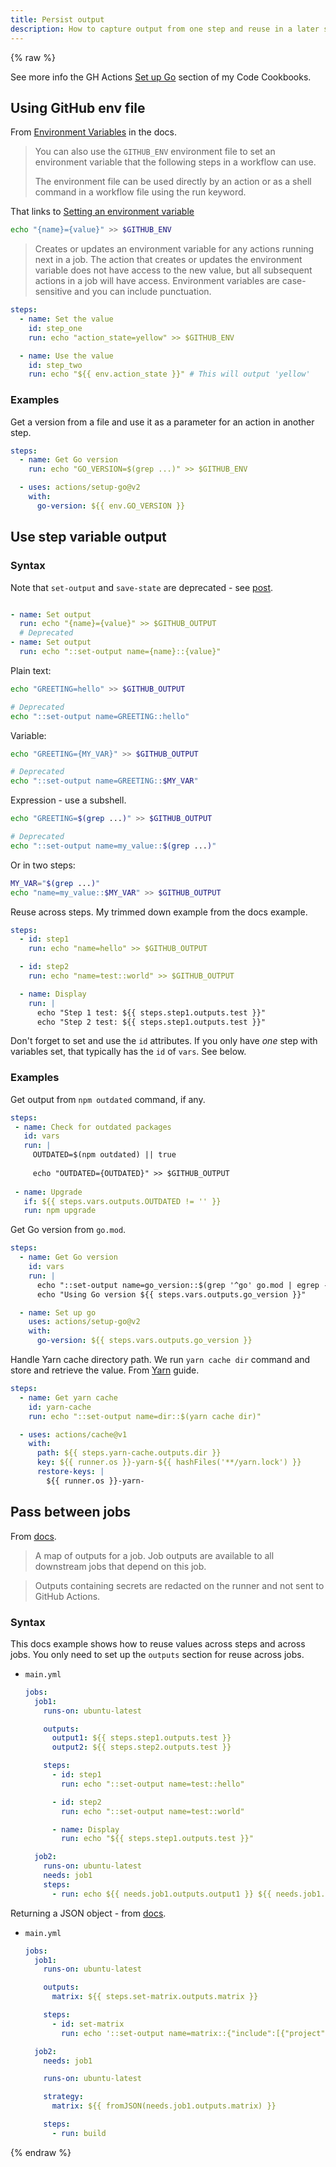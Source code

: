```yaml
---
title: Persist output
description: How to capture output from one step and reuse in a later step or another job
---
```


{% raw %}

See more info the GH Actions [Set up Go](https://michaelcurrin.github.io/code-cookbook/recipes/ci-cd/github-actions/workflows/go/setup-go.html) section of my Code Cookbooks.


## Using GitHub env file

From [Environment Variables](https://docs.github.com/en/actions/reference/environment-variables#about-environment-variables) in the docs.

> You can also use the `GITHUB_ENV` environment file to set an environment variable that the following steps in a workflow can use.
>
> The environment file can be used directly by an action or as a shell command in a workflow file using the run keyword.

That links to [Setting an environment variable](https://docs.github.com/en/actions/reference/workflow-commands-for-github-actions#setting-an-environment-variable)

```sh
echo "{name}={value}" >> $GITHUB_ENV
```

> Creates or updates an environment variable for any actions running next in a job. The action that creates or updates the environment variable does not have access to the new value, but all subsequent actions in a job will have access. Environment variables are case-sensitive and you can include punctuation.

```yaml
steps:
  - name: Set the value
    id: step_one
    run: echo "action_state=yellow" >> $GITHUB_ENV

  - name: Use the value
    id: step_two
    run: echo "${{ env.action_state }}" # This will output 'yellow'
```

### Examples

Get a version from a file and use it as a parameter for an action in another step.

```yaml
steps:
  - name: Get Go version
    run: echo "GO_VERSION=$(grep ...)" >> $GITHUB_ENV

  - uses: actions/setup-go@v2
    with:
      go-version: ${{ env.GO_VERSION }}
```


## Use step variable output

### Syntax

Note that `set-output` and `save-state` are deprecated - see [post](https://github.blog/changelog/2022-10-11-github-actions-deprecating-save-state-and-set-output-commands/).

```yaml

- name: Set output
  run: echo "{name}={value}" >> $GITHUB_OUTPUT
  # Deprecated  
- name: Set output
  run: echo "::set-output name={name}::{value}"
```

Plain text:

```sh
echo "GREETING=hello" >> $GITHUB_OUTPUT

# Deprecated
echo "::set-output name=GREETING::hello"
```

Variable:

```sh
echo "GREETING={MY_VAR}" >> $GITHUB_OUTPUT

# Deprecated
echo "::set-output name=GREETING::$MY_VAR"
```

Expression - use a subshell.

```sh
echo "GREETING=$(grep ...)" >> $GITHUB_OUTPUT

# Deprecated
echo "::set-output name=my_value::$(grep ...)"
```

Or in two steps:

```sh
MY_VAR="$(grep ...)"
echo "name=my_value::$MY_VAR" >> $GITHUB_OUTPUT
```

Reuse across steps. My trimmed down example from the docs example.

```yaml
steps:
  - id: step1
    run: echo "name=hello" >> $GITHUB_OUTPUT

  - id: step2
    run: echo "name=test::world" >> $GITHUB_OUTPUT

  - name: Display
    run: |
      echo "Step 1 test: ${{ steps.step1.outputs.test }}"
      echo "Step 2 test: ${{ steps.step1.outputs.test }}"
```

Don't forget to set and use the `id` attributes. If you only have _one_ step with variables set, that typically has the `id` of `vars`. See below.

### Examples

Get output from `npm outdated` command, if any.

```yaml
steps:
 - name: Check for outdated packages
   id: vars
   run: |
     OUTDATED=$(npm outdated) || true
     
     echo "OUTDATED={OUTDATED}" >> $GITHUB_OUTPUT
      
 - name: Upgrade
   if: ${{ steps.vars.outputs.OUTDATED != '' }}
   run: npm upgrade
```

Get Go version from `go.mod`.

```yaml
steps:
  - name: Get Go version
    id: vars
    run: |
      echo "::set-output name=go_version::$(grep '^go' go.mod | egrep -o '(\d\.\d+)')"
      echo "Using Go version ${{ steps.vars.outputs.go_version }}"

  - name: Set up go
    uses: actions/setup-go@v2
    with:
      go-version: ${{ steps.vars.outputs.go_version }}
```

Handle Yarn cache directory path. We run `yarn cache dir` command and store and retrieve the value. From [Yarn](https://michaelcurrin.github.io/code-cookbook/recipes/ci-cd/github-actions/workflows/node/yarn.html) guide.

```yaml
steps:
  - name: Get yarn cache
    id: yarn-cache
    run: echo "::set-output name=dir::$(yarn cache dir)"

  - uses: actions/cache@v1
    with:
      path: ${{ steps.yarn-cache.outputs.dir }}
      key: ${{ runner.os }}-yarn-${{ hashFiles('**/yarn.lock') }}
      restore-keys: |
        ${{ runner.os }}-yarn-
```


## Pass between jobs

From [docs](https://docs.github.com/en/actions/reference/workflow-syntax-for-github-actions).

> A map of outputs for a job. Job outputs are available to all downstream jobs that depend on this job.

> Outputs containing secrets are redacted on the runner and not sent to GitHub Actions.

### Syntax

This docs example shows how to reuse values across steps and across jobs. You only need to set up the `outputs` section for reuse across jobs.

- `main.yml`
    ```yaml
    jobs:
      job1:
        runs-on: ubuntu-latest

        outputs:
          output1: ${{ steps.step1.outputs.test }}
          output2: ${{ steps.step2.outputs.test }}

        steps:
          - id: step1
            run: echo "::set-output name=test::hello"

          - id: step2
            run: echo "::set-output name=test::world"

          - name: Display
            run: echo "${{ steps.step1.outputs.test }}"

      job2:
        runs-on: ubuntu-latest
        needs: job1
        steps:
          - run: echo ${{ needs.job1.outputs.output1 }} ${{ needs.job1.outputs.output2 }}
    ```

Returning a JSON object - from [docs](https://docs.github.com/en/actions/reference/context-and-expression-syntax-for-github-actions#example-returning-a-json-object).

- `main.yml`
    ```yaml
    jobs:
      job1:
        runs-on: ubuntu-latest

        outputs:
          matrix: ${{ steps.set-matrix.outputs.matrix }}

        steps:
          - id: set-matrix
            run: echo '::set-output name=matrix::{"include":[{"project":"foo","config":"Debug"},{"project":"bar","config":"Release"}]}'

      job2:
        needs: job1

        runs-on: ubuntu-latest

        strategy:
          matrix: ${{ fromJSON(needs.job1.outputs.matrix) }}

        steps:
          - run: build
    ```

{% endraw %}
